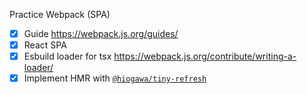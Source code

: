 Practice Webpack (SPA)

- [x] Guide https://webpack.js.org/guides/
- [x] React SPA
- [x] Esbuild loader for tsx https://webpack.js.org/contribute/writing-a-loader/
- [x] Implement HMR with [`@hiogawa/tiny-refresh`](https://github.com/hi-ogawa/js-utils/tree/main/packages/tiny-refresh)
